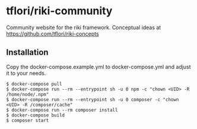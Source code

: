 # tflori/riki-community 

Community website for the riki framework. Conceptual ideas at https://github.com/tflori/riki-concepts

## Installation

Copy the docker-compose.example.yml to docker-compose.yml and adjust it to your needs.

```console
$ docker-compose pull
$ docker-compose run --rm --entrypoint sh -u 0 npm -c "chown <UID> -R /home/node/.npm"
$ docker-compose run --rm --entrypoint sh -u 0 composer -c "chown <UID> -R /composer/cache"
$ docker-compose run --rm composer install
$ docker-compose build
$ composer start
```
